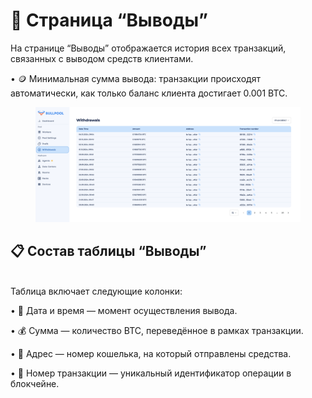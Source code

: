 # 💸 Страница “Выводы”

На странице “Выводы” отображается история всех транзакций, связанных с выводом средств клиентами.

• 🪙 Минимальная сумма вывода: транзакции происходят автоматически, как только баланс клиента достигает 0.001 BTC.

<figure><img src="../../../.gitbook/assets/Снимок экрана 2025-01-13 в 15.12.03.png" alt=""><figcaption></figcaption></figure>

## 📋 Состав таблицы “Выводы”

\
Таблица включает следующие колонки:

• 📅 Дата и время — момент осуществления вывода.

• 💰 Сумма — количество BTC, переведённое в рамках транзакции.

• 🏦 Адрес — номер кошелька, на который отправлены средства.

• 🔗 Номер транзакции — уникальный идентификатор операции в блокчейне.

